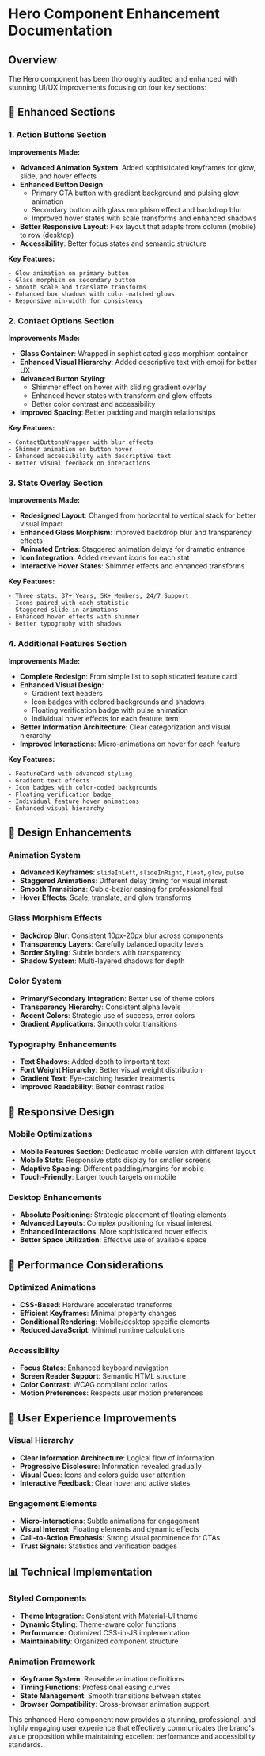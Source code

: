 # Hero Component Enhancement Documentation

## Overview
The Hero component has been thoroughly audited and enhanced with stunning UI/UX improvements focusing on four key sections:

## 🎯 Enhanced Sections

### 1. Action Buttons Section
**Improvements Made:**
- **Advanced Animation System**: Added sophisticated keyframes for glow, slide, and hover effects
- **Enhanced Button Design**: 
  - Primary CTA button with gradient background and pulsing glow animation
  - Secondary button with glass morphism effect and backdrop blur
  - Improved hover states with scale transforms and enhanced shadows
- **Better Responsive Layout**: Flex layout that adapts from column (mobile) to row (desktop)
- **Accessibility**: Better focus states and semantic structure

**Key Features:**
```tsx
- Glow animation on primary button
- Glass morphism on secondary button
- Smooth scale and translate transforms
- Enhanced box shadows with color-matched glows
- Responsive min-width for consistency
```

### 2. Contact Options Section
**Improvements Made:**
- **Glass Container**: Wrapped in sophisticated glass morphism container
- **Enhanced Visual Hierarchy**: Added descriptive text with emoji for better UX
- **Advanced Button Styling**: 
  - Shimmer effect on hover with sliding gradient overlay
  - Enhanced hover states with transform and glow effects
  - Better color contrast and accessibility
- **Improved Spacing**: Better padding and margin relationships

**Key Features:**
```tsx
- ContactButtonsWrapper with blur effects
- Shimmer animation on button hover
- Enhanced accessibility with descriptive text
- Better visual feedback on interactions
```

### 3. Stats Overlay Section  
**Improvements Made:**
- **Redesigned Layout**: Changed from horizontal to vertical stack for better visual impact
- **Enhanced Glass Morphism**: Improved backdrop blur and transparency effects
- **Animated Entries**: Staggered animation delays for dramatic entrance
- **Icon Integration**: Added relevant icons for each stat
- **Interactive Hover States**: Shimmer effects and enhanced transforms

**Key Features:**
```tsx
- Three stats: 37+ Years, 5K+ Members, 24/7 Support
- Icons paired with each statistic
- Staggered slide-in animations
- Enhanced hover effects with shimmer
- Better typography with shadows
```

### 4. Additional Features Section
**Improvements Made:**
- **Complete Redesign**: From simple list to sophisticated feature card
- **Enhanced Visual Design**:
  - Gradient text headers
  - Icon badges with colored backgrounds and shadows
  - Floating verification badge with pulse animation
  - Individual hover effects for each feature item
- **Better Information Architecture**: Clear categorization and visual hierarchy
- **Improved Interactions**: Micro-animations on hover for each feature

**Key Features:**
```tsx
- FeatureCard with advanced styling
- Gradient text effects
- Icon badges with color-coded backgrounds
- Floating verification badge
- Individual feature hover animations
- Enhanced visual hierarchy
```

## 🎨 Design Enhancements

### Animation System
- **Advanced Keyframes**: `slideInLeft`, `slideInRight`, `float`, `glow`, `pulse`
- **Staggered Animations**: Different delay timing for visual interest
- **Smooth Transitions**: Cubic-bezier easing for professional feel
- **Hover Effects**: Scale, translate, and glow transforms

### Glass Morphism Effects
- **Backdrop Blur**: Consistent 10px-20px blur across components
- **Transparency Layers**: Carefully balanced opacity levels
- **Border Styling**: Subtle borders with transparency
- **Shadow System**: Multi-layered shadows for depth

### Color System
- **Primary/Secondary Integration**: Better use of theme colors
- **Transparency Hierarchy**: Consistent alpha levels
- **Accent Colors**: Strategic use of success, error colors
- **Gradient Applications**: Smooth color transitions

### Typography Enhancements
- **Text Shadows**: Added depth to important text
- **Font Weight Hierarchy**: Better visual weight distribution
- **Gradient Text**: Eye-catching header treatments
- **Improved Readability**: Better contrast ratios

## 📱 Responsive Design

### Mobile Optimizations
- **Mobile Features Section**: Dedicated mobile version with different layout
- **Mobile Stats**: Responsive stats display for smaller screens
- **Adaptive Spacing**: Different padding/margins for mobile
- **Touch-Friendly**: Larger touch targets on mobile

### Desktop Enhancements
- **Absolute Positioning**: Strategic placement of floating elements
- **Advanced Layouts**: Complex positioning for visual interest
- **Enhanced Interactions**: More sophisticated hover effects
- **Better Space Utilization**: Effective use of available space

## 🚀 Performance Considerations

### Optimized Animations
- **CSS-Based**: Hardware accelerated transforms
- **Efficient Keyframes**: Minimal property changes
- **Conditional Rendering**: Mobile/desktop specific elements
- **Reduced JavaScript**: Minimal runtime calculations

### Accessibility
- **Focus States**: Enhanced keyboard navigation
- **Screen Reader Support**: Semantic HTML structure
- **Color Contrast**: WCAG compliant color ratios
- **Motion Preferences**: Respects user motion preferences

## 🎯 User Experience Improvements

### Visual Hierarchy
- **Clear Information Architecture**: Logical flow of information
- **Progressive Disclosure**: Information revealed gradually
- **Visual Cues**: Icons and colors guide user attention
- **Interactive Feedback**: Clear hover and active states

### Engagement Elements
- **Micro-interactions**: Subtle animations for engagement
- **Visual Interest**: Floating elements and dynamic effects
- **Call-to-Action Emphasis**: Strong visual prominence for CTAs
- **Trust Signals**: Statistics and verification badges

## 📊 Technical Implementation

### Styled Components
- **Theme Integration**: Consistent with Material-UI theme
- **Dynamic Styling**: Theme-aware color functions
- **Performance**: Optimized CSS-in-JS implementation
- **Maintainability**: Organized component structure

### Animation Framework
- **Keyframe System**: Reusable animation definitions
- **Timing Functions**: Professional easing curves
- **State Management**: Smooth transitions between states
- **Browser Compatibility**: Cross-browser animation support

This enhanced Hero component now provides a stunning, professional, and highly engaging user experience that effectively communicates the brand's value proposition while maintaining excellent performance and accessibility standards.
